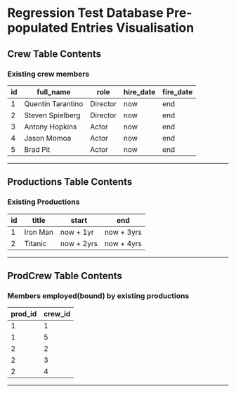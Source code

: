 # Regression Test Database Pre-populated Entries Visualisation


## Crew Table Contents

### Existing crew members

| id | full_name         | role     | hire_date | fire_date |
|----|-------------------|----------|-----------|-----------|
| 1  | Quentin Tarantino | Director | now       | end       |
| 2  | Steven Spielberg  | Director | now       | end       |
| 3  | Antony Hopkins    | Actor    | now       | end       |
| 4  | Jason Momoa       | Actor    | now       | end       |
| 5  | Brad Pit          | Actor    | now       | end       |

----


## Productions Table Contents

### Existing Productions

| id | title    | start      | end        |
|----|----------|------------|------------|
| 1  | Iron Man | now + 1yr  | now + 3yrs |
| 2  | Titanic  | now + 2yrs | now + 4yrs |

----


## ProdCrew Table Contents

### Members employed(bound) by existing productions

| prod_id | crew_id |
|---------|---------|
| 1       | 1       |
| 1       | 5       |
| 2       | 2       |
| 2       | 3       |
| 2       | 4       |

----
